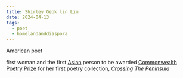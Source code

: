 ```yaml
---
title: Shirley Geok lin Lim
date: 2024-04-13
tags:
  - poet
  - homelandanddiaspora
---
```

American poet

first woman and the first [Asian](https://en.wikipedia.org/wiki/Asian_people "Asian people") person to be awarded [Commonwealth Poetry Prize](https://en.wikipedia.org/wiki/Commonwealth_Poetry_Prize "Commonwealth Poetry Prize") for her first poetry collection, _Crossing The Peninsula_